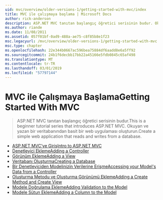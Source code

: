 ```yaml
---
uid: mvc/overview/older-versions-1/getting-started-with-mvc/index
title: MVC ile çalışmaya başlama | Microsoft Docs
author: rick-anderson
description: ASP.NET MVC tanıtan başlangıç öğretici serisinin budur. Okuyan ve yazan bir veritabanından basit bir web uygulaması oluşturun.
ms.author: riande
ms.date: 11/08/2011
ms.assetid: 057f01bf-0ad9-488a-ae75-c8f85b8e1f23
msc.legacyurl: /mvc/overview/older-versions-1/getting-started-with-mvc
msc.type: chapter
ms.openlocfilehash: 22e344b0667ac596bea75884df6aadd8e6a5ff92
ms.sourcegitcommit: 24b1f6decbb17bb22a45166e5fdb0845c65af498
ms.translationtype: MT
ms.contentlocale: tr-TR
ms.lasthandoff: 03/01/2019
ms.locfileid: "57797144"
---
```

<a name="getting-started-with-mvc"></a><span data-ttu-id="55122-104">MVC ile Çalışmaya Başlama</span><span class="sxs-lookup"><span data-stu-id="55122-104">Getting Started With MVC</span></span>
====================
> <span data-ttu-id="55122-105">ASP.NET MVC tanıtan başlangıç öğretici serisinin budur.</span><span class="sxs-lookup"><span data-stu-id="55122-105">This is a beginner tutorial series that introduces ASP.NET MVC.</span></span> <span data-ttu-id="55122-106">Okuyan ve yazan bir veritabanından basit bir web uygulaması oluşturun.</span><span class="sxs-lookup"><span data-stu-id="55122-106">Create a simple web application that reads and writes from a database.</span></span>


- [<span data-ttu-id="55122-107">ASP.NET MVC’ye Giriş</span><span class="sxs-lookup"><span data-stu-id="55122-107">Intro to ASP.NET MVC</span></span>](getting-started-with-mvc-part1.md)
- [<span data-ttu-id="55122-108">Denetleyici Ekleme</span><span class="sxs-lookup"><span data-stu-id="55122-108">Adding a Controller</span></span>](getting-started-with-mvc-part2.md)
- [<span data-ttu-id="55122-109">Görünüm Ekleme</span><span class="sxs-lookup"><span data-stu-id="55122-109">Adding a View</span></span>](getting-started-with-mvc-part3.md)
- [<span data-ttu-id="55122-110">Veritabanı Oluşturma</span><span class="sxs-lookup"><span data-stu-id="55122-110">Creating a Database</span></span>](getting-started-with-mvc-part4.md)
- [<span data-ttu-id="55122-111">Bir Denetleyiciden Modelinizin Verilerine Erişme</span><span class="sxs-lookup"><span data-stu-id="55122-111">Accessing your Model's Data from a Controller</span></span>](getting-started-with-mvc-part5.md)
- [<span data-ttu-id="55122-112">Oluşturma Metodu ve Oluşturma Görünümü Ekleme</span><span class="sxs-lookup"><span data-stu-id="55122-112">Adding a Create Method and Create View</span></span>](getting-started-with-mvc-part6.md)
- [<span data-ttu-id="55122-113">Modele Doğrulama Ekleme</span><span class="sxs-lookup"><span data-stu-id="55122-113">Adding Validation to the Model</span></span>](getting-started-with-mvc-part7.md)
- [<span data-ttu-id="55122-114">Modele Sütun Ekleme</span><span class="sxs-lookup"><span data-stu-id="55122-114">Adding a Column to the Model</span></span>](getting-started-with-mvc-part8.md)
